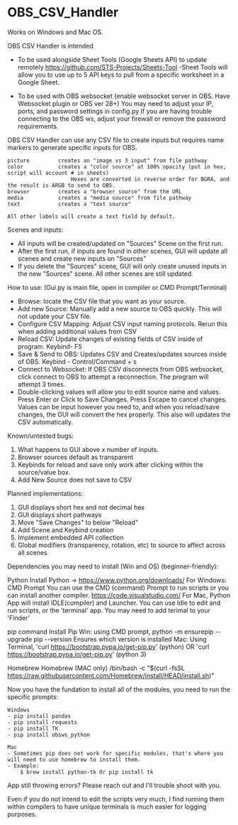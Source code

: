 # OBS_CSV_Handler

Works on Windows and Mac OS. 

OBS CSV Handler is intended 

- To be used alongside Sheet Tools (Google Sheets API) to update remotely
        https://github.com/STS-Projects/Sheets-Tool
        -Sheet Tools will allow you to use up to 5 API keys to pull from a specific worksheet in a Google Sheet. 

- To be used with OBS websocket (enable websocket server in OBS. Have Websocket plugin or OBS ver 28+)
        You may need to adjust your IP, ports, and password settings in config.py
          If you are having trouble connecting to the OBS ws, adjust your firewall or remove the password requirements.    

OBS CSV Handler can use any CSV file to create inputs but requires name markers to generate specific inputs for OBS. 

    picture         creates an "image vs 3 input" from file pathway
    color           creates a "color source" at 100% opacity (put in hex, script will account # in sheets) 
                        Hexes are converted in reverse order for BGRA, and the result is ARGB to send to OBS. 
    browser         creates a "browser source" from the URL
    media           creates a "media source" from file pathway
    text            creates a "text source"

    All other labels will create a text field by default. 

Scenes and inputs:
- All inputs will be created/updated on "Sources" Scene on the first run. 
- After the first run, if inputs are found in other scenes, GUI will update all scenes and create new inputs on "Sources"
- If you delete the "Sources" scene, GUI will only create unused inputs in the new "Sources" scene. All other scenes are still updated.  

How to use: (Gui.py is main file, open in compiler or CMD Prompt/Terminal)
- Browse: locate the CSV file that you want as your source.
- Add new Source: Manually add a new source to OBS quickly. This will not update your CSV file. 
- Configure CSV Mapping: Adjust CSV input naming protocols. Rerun this when adding additional values from CSV
- Reload CSV: Update changes of existing fields of CSV inside of program. Keybind- F5
- Save & Send to OBS: Updates CSV and Creates/updates sources inside of OBS. Keybind - Control/Command + s
- Connect to Websocket: If OBS CSV disconnects from OBS websocket, click connect to OBS to attempt a reconnection. The program will attempt 3 times.
- Double-clicking values will allow you to edit source name and values. Press Enter or Click to Save Changes. Press Escape to cancel changes. Values can be input however you need to, and when you reload/save changes, the GUI will convert the hex properly. This also will updates the CSV automatically.  

Known/untested bugs:
1) What happens to GUI above x number of inputs.  
2) Browser sources default as transparent
3) Keybinds for reload and save only work after clicking within the source/value box. 
4) Add New Source does not save to CSV

Planned implementations:
1) GUI displays short hex and not decimal hex
2) GUI displays short pathways
3) Move "Save Changes" to below "Reload"
4) Add Scene and Keybind creation
5) Implement embedded API collection
6) Global modifiers (transparency, rotation, etc) to source to affect across all scenes
    
Dependencies you may need to install (Win and OS) (beginner-friendly):

Python
    Install Python -> https://www.python.org/downloads/ 
    For Windows: CMD Prompt
        You can use the CMD (command) Prompt to run scripts or you can install another compiler. 
        https://code.visualstudio.com/
    For Mac, Python App will install IDLE(compiler) and Launcher. You can use Idle to edit and run scripts,  or the 'terminal' app. You may need to add terimal to your 'Finder'

pip command 
    Install Pip
    Win: using CMD prompt, 
        python -m ensurepip --upgrade
        pip --version
            Ensures which version is installed
    Mac: Using Terminal,
    'curl https://bootstrap.pypa.io/get-pip.py'  (python) OR 'curl https://bootstrap.pypa.io/get-pip.py' (python 3) 

Homebrew
    Homebrew (MAC only)
    /bin/bash -c "$(curl -fsSL https://raw.githubusercontent.com/Homebrew/install/HEAD/install.sh)"

Now you have the fundation to install all of the modules, you need to run the specific prompts:

    Windows
    - pip install pandas
    - pip install requests
    - pip install TK
    - pip install obsws_python

    Mac
    - Sometimes pip does not work for specific modules, that's where you will need to use homebrew to install them.
    - Example: 
        $ brew install python-tk Or pip install tk

App still throwing errors? Please reach out and I'll trouble shoot with you. 

Even if you do not intend to edit the scripts very much, I find running them within compilers to have unique terminals is much easier for logging purposes. 
